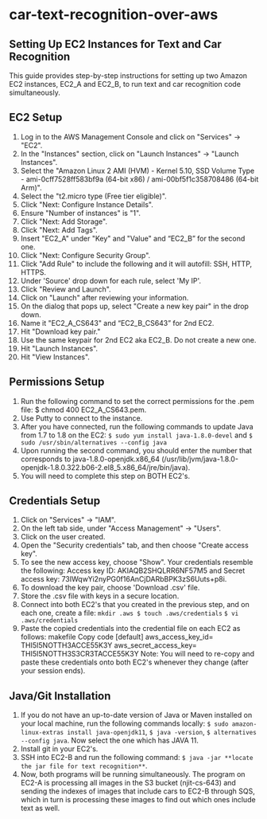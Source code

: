 # car-text-recognition-over-aws

## Setting Up EC2 Instances for Text and Car Recognition
This guide provides step-by-step instructions for setting up two Amazon EC2 instances, EC2_A and EC2_B, to run text and car recognition code simultaneously.

## EC2 Setup
1. Log in to the AWS Management Console and click on "Services" -> "EC2".
2. In the "Instances" section, click on "Launch Instances" -> "Launch Instances".
3. Select the "Amazon Linux 2 AMI (HVM) - Kernel 5.10, SSD Volume Type - ami-0cff7528ff583bf9a (64-bit x86) / ami-00bf5f1c358708486 (64-bit Arm)".
4. Select the "t2.micro type (Free tier eligible)".
5. Click "Next: Configure Instance Details".
6. Ensure "Number of instances" is "1".
7. Click "Next: Add Storage".
8. Click "Next: Add Tags".
9. Insert "EC2_A" under "Key" and "Value" and “EC2_B” for the second one.
10. Click "Next: Configure Security Group".
11. Click "Add Rule" to include the following and it will autofill: SSH, HTTP, HTTPS.
12. Under 'Source' drop down for each rule, select 'My IP'.
13. Click "Review and Launch".
14. Click on "Launch" after reviewing your information.
15. On the dialog that pops up, select "Create a new key pair" in the drop down.
16. Name it "EC2_A_CS643" and “EC2_B_CS643” for 2nd EC2.
17. Hit "Download key pair."
18. Use the same keypair for 2nd EC2 aka EC2_B. Do not create a new one.
19. Hit "Launch Instances".
20. Hit "View Instances".

## Permissions Setup
1. Run the following command to set the correct permissions for the .pem file: $ chmod 400 EC2_A_CS643.pem.
2. Use Putty to connect to the instance.
3. After you have connected, run the following commands to update Java from 1.7 to 1.8 on the EC2: ```$ sudo yum install java-1.8.0-devel``` and ```$ sudo /usr/sbin/alternatives --config java```
4. Upon running the second command, you should enter the number that corresponds to java-1.8.0-openjdk.x86_64 (/usr/lib/jvm/java-1.8.0-openjdk-1.8.0.322.b06-2.el8_5.x86_64/jre/bin/java).
5. You will need to complete this step on BOTH EC2's.


## Credentials Setup
1. Click on "Services" -> "IAM".
2. On the left tab side, under "Access Management" -> "Users".
3. Click on the user created.
4. Open the "Security credentials" tab, and then choose "Create access key".
5. To see the new access key, choose "Show". Your credentials resemble the following: Access key ID: AKIAQB2SHQLRR6NF57M5 and Secret access key: 73IWqwYi2nyPG0f16AnCjDARbBPK3zS6Uuts+p8i.
6. To download the key pair, choose 'Download .csv' file.
7. Store the .csv file with keys in a secure location.
8. Connect into both EC2's that you created in the previous step, and on each one, create a file:
  ```mkdir .aws $ touch .aws/credentials```
  ```$ vi .aws/credentials```
9. Paste the copied credentials into the credential file on each EC2 as follows:
    makefile Copy code [default] aws_access_key_id= THI5I5NOTTH3ACCE55K3Y
    aws_secret_access_key= THI5I5NOTTH3S3CR3TACCE55K3Y
Note: You will need to re-copy and paste these credentials onto both EC2's whenever they change (after your session ends).

## Java/Git Installation
1. If you do not have an up-to-date version of Java or Maven installed on your local machine, run the following commands locally:
`$ sudo amazon-linux-extras install java-openjdk11`, `$ java -version`, `$ alternatives --config java`. Now select the one which has JAVA 11.
2. Install git in your EC2's.
3. SSH into EC2-B and run the following command: `$ java -jar **locate the jar file for text recognition**`.
4. Now, both programs will be running simultaneously. The program on EC2-A is processing all images in the S3 bucket (njit-cs-643) and sending the indexes of images that include cars to EC2-B through SQS, which in turn is processing these images to find out which ones include text as well.



